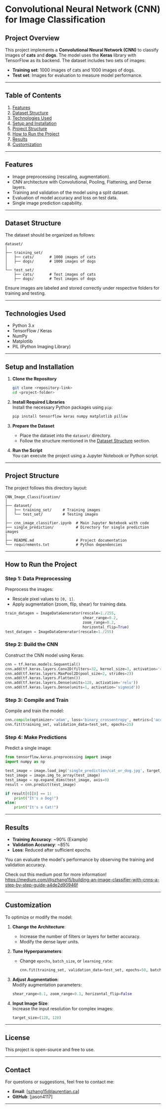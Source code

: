 # **Convolutional Neural Network (CNN) for Image Classification**

## **Project Overview**
This project implements a **Convolutional Neural Network (CNN)** to classify images of **cats** and **dogs**. The model uses the **Keras** library with TensorFlow as its backend. The dataset includes two sets of images:
- **Training set**: 1000 images of cats and 1000 images of dogs.
- **Test set**: Images for evaluation to measure model performance.

---

## **Table of Contents**
1. [Features](#features)  
2. [Dataset Structure](#dataset-structure)  
3. [Technologies Used](#technologies-used)  
4. [Setup and Installation](#setup-and-installation)  
5. [Project Structure](#project-structure)  
6. [How to Run the Project](#how-to-run-the-project)  
7. [Results](#results)  
8. [Customization](#customization)  

---

## **Features**
- Image preprocessing (rescaling, augmentation).
- CNN architecture with Convolutional, Pooling, Flattening, and Dense layers.
- Training and validation of the model using a split dataset.
- Evaluation of model accuracy and loss on test data.
- Single image prediction capability.

---

## **Dataset Structure**
The dataset should be organized as follows:

```
dataset/
│
├── training_set/
│   ├── cats/       # 1000 images of cats
│   ├── dogs/       # 1000 images of dogs
│
└── test_set/
    ├── cats/       # Test images of cats
    ├── dogs/       # Test images of dogs
```

Ensure images are labeled and stored correctly under respective folders for training and testing.

---

## **Technologies Used**
- Python 3.x
- TensorFlow / Keras
- NumPy
- Matplotlib
- PIL (Python Imaging Library)

---

## **Setup and Installation**

1. **Clone the Repository**  
   ```bash
   git clone <repository-link>
   cd <project-folder>
   ```

2. **Install Required Libraries**  
   Install the necessary Python packages using `pip`:
   ```bash
   pip install tensorflow keras numpy matplotlib pillow
   ```

3. **Prepare the Dataset**  
   - Place the dataset into the `dataset/` directory.
   - Follow the structure mentioned in the [Dataset Structure](#dataset-structure) section.

4. **Run the Script**  
   You can execute the project using a Jupyter Notebook or Python script.

---

## **Project Structure**
The project follows this directory layout:

```
CNN_Image_Classification/
│
├── dataset/
│   ├── training_set/     # Training images
│   └── test_set/         # Testing images
│
├── cnn_image_classifier.ipynb  # Main Jupyter Notebook with code
├── single_prediction/          # Directory for single prediction images
│
├── README.md                   # Project documentation
└── requirements.txt            # Python dependencies
```

---

## **How to Run the Project**

### Step 1: **Data Preprocessing**
Preprocess the images:
- Rescale pixel values to `[0, 1]`.
- Apply augmentation (zoom, flip, shear) for training data.

```python
train_datagen = ImageDataGenerator(rescale=1./255,
                                   shear_range=0.2,
                                   zoom_range=0.2,
                                   horizontal_flip=True)
test_datagen = ImageDataGenerator(rescale=1./255)
```

### Step 2: **Build the CNN**
Construct the CNN model using Keras:
```python
cnn = tf.keras.models.Sequential()
cnn.add(tf.keras.layers.Conv2D(filters=32, kernel_size=3, activation='relu', input_shape=(64, 64, 3)))
cnn.add(tf.keras.layers.MaxPool2D(pool_size=2, strides=2))
cnn.add(tf.keras.layers.Flatten())
cnn.add(tf.keras.layers.Dense(units=128, activation='relu'))
cnn.add(tf.keras.layers.Dense(units=1, activation='sigmoid'))
```

### Step 3: **Compile and Train**
Compile and train the model:
```python
cnn.compile(optimizer='adam', loss='binary_crossentropy', metrics=['accuracy'])
cnn.fit(training_set, validation_data=test_set, epochs=25)
```

### Step 4: **Make Predictions**
Predict a single image:
```python
from tensorflow.keras.preprocessing import image
import numpy as np

test_image = image.load_img('single_prediction/cat_or_dog.jpg', target_size=(64, 64))
test_image = image.img_to_array(test_image)
test_image = np.expand_dims(test_image, axis=0)
result = cnn.predict(test_image)

if result[0][0] == 1:
    print("It's a Dog!")
else:
    print("It's a Cat!")
```

---

## **Results**
- **Training Accuracy**: ~90% (Example)
- **Validation Accuracy**: ~85%
- **Loss**: Reduced after sufficient epochs.

You can evaluate the model's performance by observing the training and validation accuracy.

Check out this medium post for more information!
https://medium.com/@szhang15/building-an-image-classifier-with-cnns-a-step-by-step-guide-a4de2d90946f

---

## **Customization**
To optimize or modify the model:
1. **Change the Architecture**:  
   - Increase the number of filters or layers for better accuracy.
   - Modify the dense layer units.

2. **Tune Hyperparameters**:  
   - Change `epochs`, `batch_size`, or `learning_rate`:
     ```python
     cnn.fit(training_set, validation_data=test_set, epochs=50, batch_size=64)
     ```

3. **Adjust Augmentation**:  
   Modify augmentation parameters:
   ```python
   shear_range=0.1, zoom_range=0.1, horizontal_flip=False
   ```

4. **Input Image Size**:  
   Increase the input resolution for complex images:
   ```python
   target_size=(128, 128)
   ```

---

## **License**
This project is open-source and free to use.

---

## **Contact**
For questions or suggestions, feel free to contact me:

- **Email**: [szhang15@laurentian.ca]  
- **GitHub**: [jason4117]  

---

